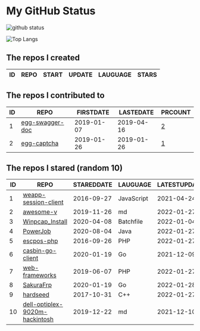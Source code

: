 # My GitHub Status

<img src="https://github-readme-stats-1.yihong0618.vercel.app/api?username=jc-lathander&show_icons=true&&&hide_title=true&count_private=true" alt="github status" />

![Top Langs](https://github-readme-stats-1.yihong0618.vercel.app/api/top-langs/?username=jc-lathander&layout=compact)

<!--START_SECTION:my_github-->
## The repos I created
| ID | REPO | START | UPDATE | LAUGUAGE | STARS |
|----|------|-------|--------|----------|-------|

## The repos I contributed to
| ID |                                REPO                                | FIRSTDATE  | LASTEDATE  |                                          PRCOUNT                                           |
|----|--------------------------------------------------------------------|------------|------------|--------------------------------------------------------------------------------------------|
|  1 | [egg-swagger-doc](https://github.com/Yanshijie-EL/egg-swagger-doc) | 2019-01-07 | 2019-04-16 | [2](https://github.com/Yanshijie-EL/egg-swagger-doc/pulls?q=is%3Apr+author%3Ajc-lathander) |
|  2 | [egg-captcha](https://github.com/Raoul1996/egg-captcha)            | 2019-01-26 | 2019-01-26 | [1](https://github.com/Raoul1996/egg-captcha/pulls?q=is%3Apr+author%3Ajc-lathander)        |

## The repos I stared (random 10)
| ID |                                             REPO                                              | STAREDDATE |  LAUGUAGE  | LATESTUPDATE |
|----|-----------------------------------------------------------------------------------------------|------------|------------|--------------|
|  1 | [weapp-session-client](https://github.com/CFETeam/weapp-session-client)                       | 2016-09-27 | JavaScript | 2021-04-24   |
|  2 | [awesome-v](https://github.com/vlang/awesome-v)                                               | 2019-11-26 | md         | 2022-01-27   |
|  3 | [Winpcap_Install](https://github.com/3gstudent/Winpcap_Install)                               | 2020-04-08 | Batchfile  | 2022-01-04   |
|  4 | [PowerJob](https://github.com/PowerJob/PowerJob)                                              | 2020-08-04 | Java       | 2022-01-27   |
|  5 | [escpos-php](https://github.com/mike42/escpos-php)                                            | 2016-09-26 | PHP        | 2022-01-27   |
|  6 | [casbin-go-client](https://github.com/casbin/casbin-go-client)                                | 2020-01-19 | Go         | 2021-12-09   |
|  7 | [web-frameworks](https://github.com/the-benchmarker/web-frameworks)                           | 2019-06-07 | PHP        | 2022-01-27   |
|  8 | [SakuraFrp](https://github.com/ZeroDream-CN/SakuraFrp)                                        | 2020-01-19 | Go         | 2022-01-28   |
|  9 | [hardseed](https://github.com/yangyangwithgnu/hardseed)                                       | 2017-10-31 | C++        | 2022-01-27   |
| 10 | [dell-optiplex-9020m-hackintosh](https://github.com/mingcheng/dell-optiplex-9020m-hackintosh) | 2019-12-22 | md         | 2021-12-10   |

<!--END_SECTION:my_github-->

